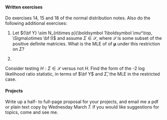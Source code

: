 #### Written exercises 
Do  exercises 14, 15 and 18 
of the normal distribution notes. Also do the following additional exercises:


1. Let ${\bf Y} \sim N_{n\times p}(\boldsymbol 1\boldsymbol \mu^\top, \Sigma\otimes \bf I)$
and assume $\Sigma \in \mathcal S$,
where $\mathcal S$ is some subset of the positive
definite matricies. What is the MLE of of $\boldsymbol \mu$
under this restriction on $\Sigma$?

2.
Consider testing $H:\Sigma \in \mathcal S$ versus not $H$.
Find the form of the -2 log likelihood ratio statistic,
in terms of $\bf Y$ and $\hat \Sigma$, the MLE in the restricted
case.



####  Projects

Write up a half-  to full-page proposal for your projects, and email me a 
pdf or plain text copy by Wednesday March 7. 
If you would like suggestions for topics, come and see me.



